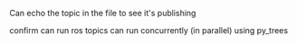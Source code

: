 Can echo the topic in the file to see it's publishing

confirm can run ros topics can run concurrently (in parallel) using py_trees
